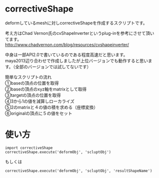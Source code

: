 # correctiveShape

deformしているmeshに対しcorrectiveShapeを作成するスクリプトです。  

考え方はChad Vernon氏のcvShapeInverterというplug-inを参考にさせて頂いてます。  
http://www.chadvernon.com/blog/resources/cvshapeinverter/

中身は一部API2.0で書いているのである程度高速だと思います。  
maya2013辺り合わせで作成しましたが上位バージョンでも動作すると思います。（全部のバージョンでは試してないです）  


簡単なスクリプトの流れ  
①baseの頂点の位置を取得  
②baseの頂点のxyz軸をmatrixとして取得  
③targetの頂点の位置を取得  
④3から1の値を減算しローカライズ  
⑤2のmatrixと４の値の積を求める（座標変換）  
⑥originalの頂点に５の値をセット  

# 使い方
```
import correctiveShape
correctiveShape.execute('deformObj', 'scluptObj')
```
もしくは
```
correctiveShape.execute('deformObj', 'scluptObj', 'resultShapeName')
```
